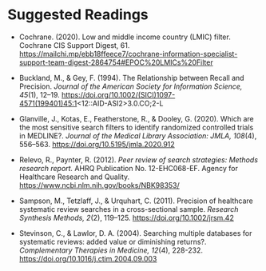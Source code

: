 # Suggested Readings
- Cochrane. (2020). Low and middle income country (LMIC) filter. Cochrane CIS Support Digest, 61. https://mailchi.mp/ebb18ffeece7/cochrane-information-specialist-support-team-digest-2864754#EPOC%20LMICs%20Filter

- Buckland, M., & Gey, F. (1994). The Relationship between Recall and Precision. *Journal of the American Society for Information Science, 45*(1), 12–19. https://doi.org/10.1002/(SICI)1097-4571(199401)45:1<12::AID-ASI2>3.0.CO;2-L

- Glanville, J., Kotas, E., Featherstone, R., & Dooley, G. (2020). Which are the most sensitive search filters to identify randomized controlled trials in MEDLINE?. *Journal of the Medical Library Association: JMLA, 108*(4), 556–563. https://doi.org/10.5195/jmla.2020.912 

- Relevo, R., Paynter, R. (2012). *Peer review of search strategies: Methods research report.* AHRQ Publication No. 12-EHC068-EF. Agency for Healthcare Research and Quality. https://www.ncbi.nlm.nih.gov/books/NBK98353/

- Sampson, M., Tetzlaff, J., & Urquhart, C. (2011). Precision of healthcare systematic review searches in a cross-sectional sample. *Research Synthesis Methods, 2*(2), 119–125. https://doi.org/10.1002/jrsm.42

- Stevinson, C., & Lawlor, D. A. (2004). Searching multiple databases for systematic reviews: added value or diminishing returns?. *Complementary Therapies in Medicine, 12*(4), 228-232. https://doi.org/10.1016/j.ctim.2004.09.003
